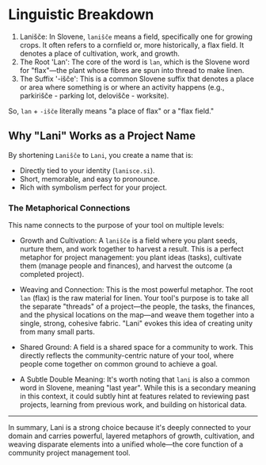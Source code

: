 # Linguistic Breakdown

1) Lanišče: In Slovene, `lanišče` means a field, specifically one for growing crops. It often refers to a cornfield or, more historically, a flax field. It denotes a place of cultivation, work, and growth.
2) The Root 'Lan': The core of the word is `lan`, which is the Slovene word for "flax"—the plant whose fibres are spun into thread to make linen.
3) The Suffix '-išče': This is a common Slovene suffix that denotes a place or area where something is or where an activity happens (e.g., parkirišče - parking lot, delovišče - worksite).

So, `lan` + `-išče` literally means "a place of flax" or a "flax field."

## Why "Lani" Works as a Project Name

By shortening `Lanišče` to `Lani`, you create a name that is:

- Directly tied to your identity (`lanisce.si`).
- Short, memorable, and easy to pronounce.
- Rich with symbolism perfect for your project.

### The Metaphorical Connections

This name connects to the purpose of your tool on multiple levels:

- Growth and Cultivation: A `lanišče` is a field where you plant seeds, nurture them, and work together to harvest a result. This is a perfect metaphor for project management: you plant ideas (tasks), cultivate them (manage people and finances), and harvest the outcome (a completed project).

- Weaving and Connection: This is the most powerful metaphor. The root `lan` (flax) is the raw material for linen. Your tool's purpose is to take all the separate "threads" of a project—the people, the tasks, the finances, and the physical locations on the map—and weave them together into a single, strong, cohesive fabric. "Lani" evokes this idea of creating unity from many small parts.

- Shared Ground: A field is a shared space for a community to work. This directly reflects the community-centric nature of your tool, where people come together on common ground to achieve a goal.

- A Subtle Double Meaning: It's worth noting that `lani` is also a common word in Slovene, meaning "last year". While this is a secondary meaning in this context, it could subtly hint at features related to reviewing past projects, learning from previous work, and building on historical data.

---

In summary, Lani is a strong choice because it's deeply connected to your domain and carries powerful, layered metaphors of growth, cultivation, and weaving disparate elements into a unified whole—the core function of a community project management tool.
